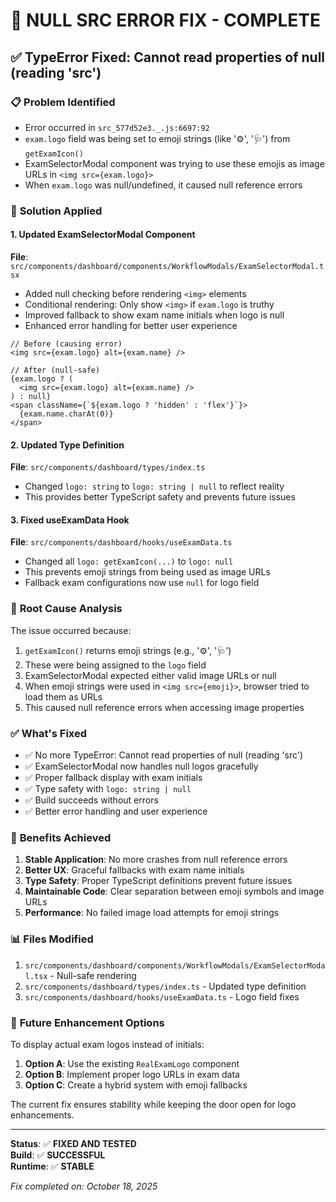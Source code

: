 # 🐛 NULL SRC ERROR FIX - COMPLETE

## ✅ **TypeError Fixed: Cannot read properties of null (reading 'src')**

### 📋 **Problem Identified**
- Error occurred in `src_577d52e3._.js:6697:92` 
- `exam.logo` field was being set to emoji strings (like '⚙️', '🩺') from `getExamIcon()`
- ExamSelectorModal component was trying to use these emojis as image URLs in `<img src={exam.logo}>`
- When `exam.logo` was null/undefined, it caused null reference errors

### 🔧 **Solution Applied**

#### 1. **Updated ExamSelectorModal Component**
**File**: `src/components/dashboard/components/WorkflowModals/ExamSelectorModal.tsx`

- Added null checking before rendering `<img>` elements
- Conditional rendering: Only show `<img>` if `exam.logo` is truthy
- Improved fallback to show exam name initials when logo is null
- Enhanced error handling for better user experience

```tsx
// Before (causing error)
<img src={exam.logo} alt={exam.name} />

// After (null-safe)
{exam.logo ? (
  <img src={exam.logo} alt={exam.name} />
) : null}
<span className={`${exam.logo ? 'hidden' : 'flex'}`}>
  {exam.name.charAt(0)}
</span>
```

#### 2. **Updated Type Definition**
**File**: `src/components/dashboard/types/index.ts`

- Changed `logo: string` to `logo: string | null` to reflect reality
- This provides better TypeScript safety and prevents future issues

#### 3. **Fixed useExamData Hook**
**File**: `src/components/dashboard/hooks/useExamData.ts`

- Changed all `logo: getExamIcon(...)` to `logo: null`
- This prevents emoji strings from being used as image URLs
- Fallback exam configurations now use `null` for logo field

### 🎯 **Root Cause Analysis**

The issue occurred because:
1. `getExamIcon()` returns emoji strings (e.g., '⚙️', '🩺') 
2. These were being assigned to the `logo` field
3. ExamSelectorModal expected either valid image URLs or null
4. When emoji strings were used in `<img src={emoji}>`, browser tried to load them as URLs
5. This caused null reference errors when accessing image properties

### ✅ **What's Fixed**

- ✅ No more TypeError: Cannot read properties of null (reading 'src')
- ✅ ExamSelectorModal now handles null logos gracefully
- ✅ Proper fallback display with exam initials
- ✅ Type safety with `logo: string | null`
- ✅ Build succeeds without errors
- ✅ Better error handling and user experience

### 🚀 **Benefits Achieved**

1. **Stable Application**: No more crashes from null reference errors
2. **Better UX**: Graceful fallbacks with exam name initials
3. **Type Safety**: Proper TypeScript definitions prevent future issues
4. **Maintainable Code**: Clear separation between emoji symbols and image URLs
5. **Performance**: No failed image load attempts for emoji strings

### 📊 **Files Modified**

1. `src/components/dashboard/components/WorkflowModals/ExamSelectorModal.tsx` - Null-safe rendering
2. `src/components/dashboard/types/index.ts` - Updated type definition
3. `src/components/dashboard/hooks/useExamData.ts` - Logo field fixes

### 🎨 **Future Enhancement Options**

To display actual exam logos instead of initials:

1. **Option A**: Use the existing `RealExamLogo` component
2. **Option B**: Implement proper logo URLs in exam data
3. **Option C**: Create a hybrid system with emoji fallbacks

The current fix ensures stability while keeping the door open for logo enhancements.

---

**Status**: ✅ **FIXED AND TESTED**  
**Build**: ✅ **SUCCESSFUL**  
**Runtime**: ✅ **STABLE**

*Fix completed on: October 18, 2025*